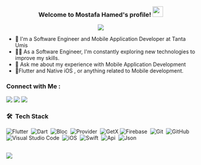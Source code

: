 
<!-- <img width="250" align="right" src="https://c.tenor.com/_DOBjnGspYAAAAAM/code-coding.gif"> -->

<h3 align="center">
  Welcome to Mostafa Hamed's profile!
  <img src="https://media.giphy.com/media/hvRJCLFzcasrR4ia7z/giphy.gif" width="28">
</h3>

<!-- Typing SVG by DenverCoder1 - https://github.com/DenverCoder1/readme-typing-svg -->
<p align="center">
  <a href="https://github.com/DenverCoder1/readme-typing-svg"><img src="https://readme-typing-svg.herokuapp.com/?lines=Mobile%20Application%20Developer;Always%20learning%20new%20things&font=Fira%20Code&center=true&width=440&height=45&color=f75c7e&vCenter=true&size=22"></a>
</p> 

- 🏢 I'm a Software Engineer and Mobile Application Developer at Tanta Umis
- 👨‍💻 As a Software Engineer, I'm constantly exploring new technologies to improve my skills.
- 💬 Ask me about my experience with Mobile Application Development
- 📱Flutter and Native iOS , or anything related to Mobile development.
<!-- - ⚡ Fun Fact: I'm a coffee enthusiast and my perfect day would start and end with a cup of coffee.
- 👨‍💻 Check out my portfolio at https://yousef-dergham.netlify.app/ to see some of the projects I've worked on. -->


### Connect with Me :

<a href="https://www.linkedin.com/in/mostafa-hamed-w" target="_blank"><img src="https://img.shields.io/badge/-Mostafa%20Hamed-0077B5?style=for-the-badge&logo=Linkedin&logoColor=white"/></a>
<a href="https://www.facebook.com/xwafy" target="_blank"><img src="https://img.shields.io/badge/-Mostafa%20Hamed-0077B5?style=for-the-badge&logo=facebook&logoColor=white"/></a>
<a href="https://t.me/xwafy" target="_blank"><img src="https://img.shields.io/badge/-Mostafa%20Hamed-0077B5?style=for-the-badge&logo=telegram&logoColor=white"/></a>
### 🛠 &nbsp;Tech Stack
![Flutter](https://img.shields.io/badge/-FLUTTER-05122A?style=flat&logo=flutter)&nbsp;
![Dart](https://img.shields.io/badge/-DART-05122A?style=flat&logo=dart&logoColor=563D7C)&nbsp;
![Bloc](https://img.shields.io/badge/-BLOC-05122A?style=flat&logo=bloc)&nbsp;
![Provider](https://img.shields.io/badge/-Provier-05122A?style=flat&logo=provider&logoColor=1572B6)&nbsp;
![GetX](https://img.shields.io/badge/-GetX-05122A?style=flat&logo=getx)
![Firebase](https://img.shields.io/badge/-firebase-05122A?style=flat&logo=firebase&logoColor=339933)&nbsp;
![Git](https://img.shields.io/badge/-Git-05122A?style=flat&logo=git)&nbsp;
![GitHub](https://img.shields.io/badge/-GitHub-05122A?style=flat&logo=github)&nbsp;
![Visual Studio Code](https://img.shields.io/badge/-Visual%20Studio%20Code-05122A?style=flat&logo=visual-studio-code&logoColor=007ACC)&nbsp;
![iOS](https://img.shields.io/badge/-iOS-05122A?style=flat&logo=ios)&nbsp;
![Swift](https://img.shields.io/badge/-Swift-05122A?style=flat&logo=swift)&nbsp;
![Api](https://img.shields.io/badge/-Api-05122A?style=flat&logo=api)&nbsp;
![Json](https://img.shields.io/badge/-Json%20-05122A?style=flat&logo=json)&nbsp;





<br>
<a href=https://github.com/MostafaHamed-W>
    <img src="https://komarev.com/ghpvc/?username=MostafaHamed-W&style=for-the-badge">
</a>
